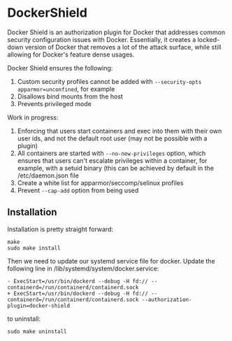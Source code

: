 # DockerShield

Docker Shield is an authorization plugin for Docker that addresses common security configuration issues with Docker.  Essentially, it creates a locked-down version of Docker that removes a lot of the attack surface, while still allowing for Docker's feature dense usages.

Docker Shield ensures the following:
1. Custom security profiles cannot be added with `--security-opts apparmor=unconfined`, for example
2. Disallows bind mounts from the host
3. Prevents privileged mode

Work in progress:
1. Enforcing that users start containers and exec into them with their own user ids, and not the default root user (may not be possible with a plugin)
2. All containers are started with `--no-new-privileges` option, which ensures that users can't escalate privileges within a container, for example, with a setuid binary (this can be achieved by default in the /etc/daemon.json file
3. Create a white list for apparmor/seccomp/selinux profiles
4. Prevent `--cap-add` option from being used

## Installation 

Installation is pretty straight forward:

```
make
sudo make install
```

Then we need to update our systemd service file for docker.  Update the following line in /lib/systemd/system/docker.service:
```
- ExecStart=/usr/bin/dockerd --debug -H fd:// --containerd=/run/containerd/containerd.sock
+ ExecStart=/usr/bin/dockerd --debug -H fd:// --containerd=/run/containerd/containerd.sock --authorization-plugin=docker-shield
```

to uninstall:
```
sudo make uninstall
```
